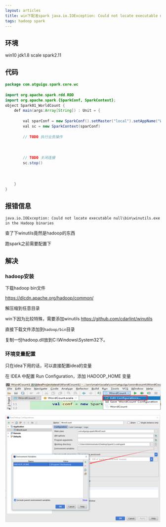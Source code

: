 ```yaml
---
layout: articles
title: win下配准spark java.io.IOException: Could not locate executable null\bin\winutils.exe in the Hadoop binaries 报错
tags: hadoop spark
---
```




## 环境
win10 jdk1.8 scale spark2.11


## 代码

```java
package com.atguigu.spark.core.wc

import org.apache.spark.rdd.RDD
import org.apache.spark.{SparkConf, SparkContext};
object Spark01_WorldCount {
    def main(args:Array[String]) : Unit = {

        val sparConf = new SparkConf().setMaster("local").setAppName("WorldCount")
        val sc = new SparkContext(sparConf)

        // TODO 执行业务操作



        // TODO 关闭连接
        sc.stop()



    }
}
```

## 报错信息
```
java.io.IOException: Could not locate executable null\bin\winutils.exe in the Hadoop binaries
```
查了下winutils竟然是hadoop的东西

跑spark之前需要配置下

## 解决

### hadoop安装
下载hadoop bin文件

https://dlcdn.apache.org/hadoop/common/

解压缩到任意目录

win下因为比较特殊，需要添加winutils
https://github.com/cdarlint/winutils

直接下载文件添加到`hadoop/bin`目录

复制一份hadoop.dll放到C:\Windows\System32下。


### 环境变量配置

只在idea下用的话，可以直接配置idea的变量

在 IDEA 中配置 Run Configuration，添加 HADOOP_HOME 变量

![Run conf](/assets/images/idea_run_conf.png)

![Run conf](/assets/images/hadoop_home.png)